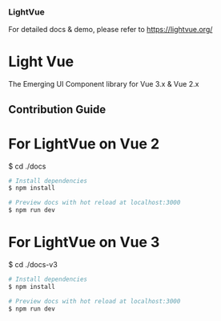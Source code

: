 ### LightVue

For detailed docs & demo, please refer to <https://lightvue.org/>

# Light Vue

The Emerging UI Component library
for Vue 3.x & Vue 2.x

## Contribution Guide

# For LightVue on Vue 2

$ cd ./docs

```bash
# Install dependencies
$ npm install

# Preview docs with hot reload at localhost:3000
$ npm run dev
```

# For LightVue on Vue 3

$ cd ./docs-v3

```bash
# Install dependencies
$ npm install

# Preview docs with hot reload at localhost:3000
$ npm run dev
```
